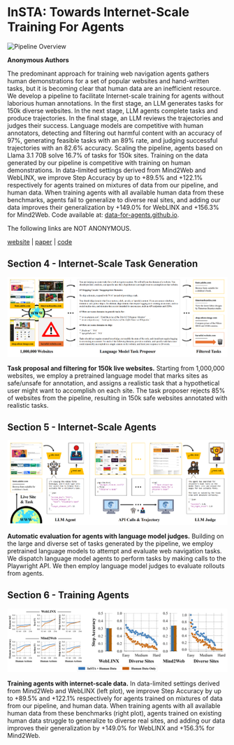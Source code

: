 # InSTA: Towards Internet-Scale Training For Agents

![Pipeline Overview](./static/images/data-for-agents-teaser.gif)

**Anonymous Authors**

The predominant approach for training web navigation agents gathers human demonstrations for a set of popular websites and hand-written tasks, but it is becoming clear that human data are an inefficient resource. We develop a pipeline to facilitate Internet-scale training for agents without laborious human annotations. In the first stage, an LLM generates tasks for 150k diverse websites. In the next stage, LLM agents complete tasks and produce trajectories. In the final stage, an LLM reviews the trajectories and judges their success. Language models are competitive with human annotators, detecting and filtering out harmful content with an accuracy of 97%, generating feasible tasks with an 89% rate, and judging successful trajectories with an 82.6% accuracy. Scaling the pipeline, agents based on Llama 3.1 70B solve 16.7% of tasks for 150k sites. Training on the data generated by our pipeline is competitive with training on human demonstrations. In data-limited settings derived from Mind2Web and WebLINX, we improve Step Accuracy by up to +89.5% and +122.1% respectively for agents trained on mixtures of data from our pipeline, and human data. When training agents with all available human data from these benchmarks, agents fail to generalize to diverse real sites, and adding our data improves their generalization by +149.0% for WebLINX and +156.3% for Mind2Web. Code available at: [data-for-agents.github.io](https://data-for-agents.github.io).

The following links are NOT ANONYMOUS.

[website](https://data-for-agents.github.io)    |    [paper](https://arxiv.org/abs/2502.06776)    |    [code](https://github.com/data-for-agents/insta)

## Section 4 - Internet-Scale Task Generation

![Task Generation Overview](./static/images/task_generation_overview.png)

**Task proposal and filtering for 150k live websites.** Starting from 1,000,000 websites, we employ a pretrained language model that marks sites as safe/unsafe for annotation, and assigns a realistic task that a hypothetical user might want to accomplish on each site. The task proposer rejects 85% of websites from the pipeline, resulting in 150k safe websites annotated with realistic tasks.

## Section 5 - Internet-Scale Agents

![Environment Overview](./static/images/environment_overview.png)

**Automatic evaluation for agents with language model judges.** Building on the large and diverse set of tasks generated by the pipeline, we employ pretrained language models to attempt and evaluate web navigation tasks. We dispatch language model agents to perform tasks by making calls to the Playwright API. We then employ language model judges to evaluate rollouts from agents.

## Section 6 - Training Agents

![Training Results](./static/images/training-results.png)

**Training agents with internet-scale data.** In data-limited settings derived from Mind2Web and WebLINX (left plot), we improve Step Accuracy by up to +89.5% and +122.1% respectively for agents trained on mixtures of data from our pipeline, and human data. When training agents with all available human data from these benchmarks (right plot), agents trained on existing human data struggle to generalize to diverse real sites, and adding our data improves their generalization by +149.0% for WebLINX and +156.3% for Mind2Web.
